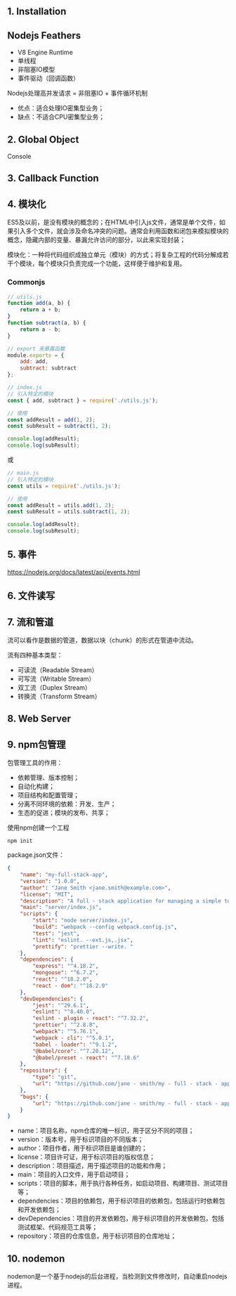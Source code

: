 

## 1. Installation



## Nodejs Feathers

- V8 Engine Runtime
- 单线程
- 非阻塞IO模型
- 事件驱动（回调函数）

Nodejs处理高并发请求 = 非阻塞IO + 事件循环机制

- 优点：适合处理IO密集型业务；
- 缺点：不适合CPU密集型业务；

## 2. Global Object

Console



## 3. Callback Function


## 4. 模块化

ES5及以前，是没有模块的概念的；在HTML中引入js文件，通常是单个文件，如果引入多个文件，就会涉及命名冲突的问题。通常会利用函数和闭包来模拟模块的概念，隐藏内部的变量、暴漏允许访问的部分，以此来实现封装；

模块化：一种将代码组织成独立单元（模块）的方式；将复杂工程的代码分解成若干个模块，每个模块只负责完成一个功能，这样便于维护和复用。

### Commonjs

```js
// utils.js
function add(a, b) {
    return a + b;
}
function subtract(a, b) {
    return a - b;
}

// export 来暴露函数
module.exports = {
    add: add,
    subtract: subtract
};
```

```js
// index.js
// 引入特定的模块
const { add, subtract } = require('./utils.js');

// 使用
const addResult = add(1, 2);
const subResult = subtract(1, 2);

console.log(addResult);
console.log(subResult);
```
或
```js
// main.js
// 引入特定的模块
const utils = require('./utils.js');

// 使用
const addResult = utils.add(1, 2);
const subResult = utils.subtract(1, 2);

console.log(addResult);
console.log(subResult);
```

## 5. 事件
https://nodejs.org/docs/latest/api/events.html



## 6. 文件读写




## 7. 流和管道

流可以看作是数据的管道，数据以块（chunk）的形式在管道中流动。

流有四种基本类型：
- 可读流（Readable Stream）
- 可写流（Writable Stream）
- 双工流（Duplex Stream）
- 转换流（Transform Stream）


## 8. Web Server




## 9. npm包管理

包管理工具的作用：
- 依赖管理、版本控制；
- 自动化构建；
- 项目结构和配置管理；
- 分离不同环境的依赖：开发、生产；
- 生态的促进；模块的发布、共享；

使用npm创建一个工程
```shell
npm init
```

package.json文件：
```json
{
    "name": "my-full-stack-app",
    "version": "1.0.0",
    "author": "Jane Smith <jane.smith@example.com>",
    "license": "MIT",
    "description": "A full - stack application for managing a simple to - do list",
    "main": "server/index.js",
    "scripts": {
        "start": "node server/index.js",
        "build": "webpack --config webpack.config.js",
        "test": "jest",
        "lint": "eslint. --ext.js,.jsx",
        "prettify": "prettier --write. "
    },
    "dependencies": {
        "express": "^4.18.2",
        "mongoose": "^6.7.2",
        "react": "^18.2.0",
        "react - dom": "^18.2.0"
    },
    "devDependencies": {
        "jest": "^29.6.1",
        "eslint": "^8.40.0",
        "eslint - plugin - react": "^7.32.2",
        "prettier": "^2.8.8",
        "webpack": "^5.76.1",
        "webpack - cli": "^5.0.1",
        "babel - loader": "^9.1.2",
        "@babel/core": "^7.20.12",
        "@babel/preset - react": "^7.18.6"
    },
    "repository": {
        "type": "git",
        "url": "https://github.com/jane - smith/my - full - stack - app.git"
    },
    "bugs": {
        "url": "https://github.com/jane - smith/my - full - stack - app/issues"
    }
}
```
- name：项目名称，npm仓库的唯一标识，用于区分不同的项目；
- version：版本号，用于标识项目的不同版本；
- author：项目作者，用于标识项目是谁创建的；
- license：项目许可证，用于标识项目的版权信息；
- description：项目描述，用于描述项目的功能和作用；
- main：项目的入口文件，用于启动项目；
- scripts：项目的脚本，用于执行各种任务，如启动项目、构建项目、测试项目等；
- dependencies：项目的依赖包，用于标识项目的依赖包，包括运行时依赖包和开发依赖包；
- devDependencies：项目的开发依赖包，用于标识项目的开发依赖包，包括测试框架、代码规范工具等；
- repository：项目的仓库信息，用于标识项目的仓库地址；


## 10. nodemon

nodemon是一个基于nodejs的后台进程，当检测到文件修改时，自动重启nodejs进程。

